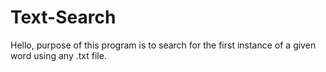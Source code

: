 # Text-Search

Hello, purpose of this program is to search for the first instance of a given word using any .txt file.
